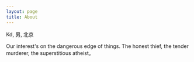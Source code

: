 ```yaml
---
layout: page
title: About
---
```

Kd, 男, 北京

Our interest's on the dangerous edge of things.
The honest thief, the tender murderer, the superstitious atheist。
